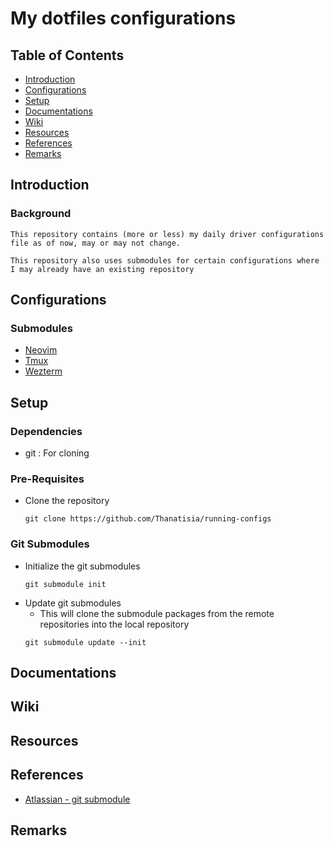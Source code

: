 # My dotfiles configurations

## Table of Contents
+ [Introduction](#introduction)
+ [Configurations](#configurations)
+ [Setup](#setup)
+ [Documentations](#documentations)
+ [Wiki](#wiki)
+ [Resources](#resources)
+ [References](#references)
+ [Remarks](#remarks)

## Introduction
### Background
```
This repository contains (more or less) my daily driver configurations file as of now, may or may not change.

This repository also uses submodules for certain configurations where I may already have an existing repository
```

## Configurations
### Submodules
+ [Neovim](https://github.com/Thanatisia/configs-neovim)
+ [Tmux](https://github.com/Thanatisia/configs-tmux)
+ [Wezterm](https://github.com/Thanatisia/wezterm)

## Setup
### Dependencies
+ git : For cloning

### Pre-Requisites
- Clone the repository
    ```console
    git clone https://github.com/Thanatisia/running-configs
    ```

### Git Submodules
- Initialize the git submodules
    ```console
    git submodule init
    ```
- Update git submodules 
    + This will clone the submodule packages from the remote repositories into the local repository
    ```console
    git submodule update --init
    ```

## Documentations

## Wiki

## Resources

## References
+ [Atlassian - git submodule](https://www.atlassian.com/git/tutorials/git-submodule)

## Remarks

